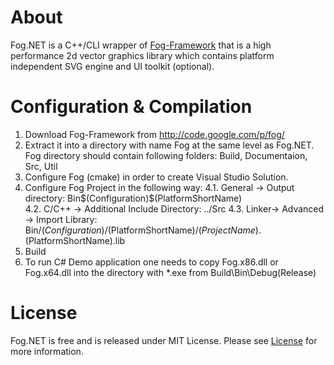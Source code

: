 # About

Fog.NET is a C++/CLI wrapper of [Fog-Framework](http://code.google.com/p/fog/) that
is a high performance 2d vector graphics library which contains platform independent SVG engine and UI toolkit (optional). 

# Configuration & Compilation
1. Download Fog-Framework from http://code.google.com/p/fog/
2. Extract it into a directory with name Fog at the same level as Fog.NET. Fog directory should contain following folders: Build, Documentaion, Src, Util
3. Configure Fog (cmake) in order to create Visual Studio Solution.
4. Configure Fog Project in the following way: 
   4.1. General -> Output directory: Bin\$(Configuration)\$(PlatformShortName)\
   4.2. C/C++ -> Additional Include Directory: ../Src
   4.3. Linker-> Advanced -> Import Library: Bin/$(Configuration)/$(PlatformShortName)/$(ProjectName).$(PlatformShortName).lib
5. Build
6. To run C# Demo application one needs to copy Fog.x86.dll or Fog.x64.dll into the directory with *.exe from Build\Bin\Debug(Release)


# License

Fog.NET is free and is released under MIT License. Please see [License](https://github.com/Rungee/Fog.NET/blob/master/LICENSE.md) for more information.
